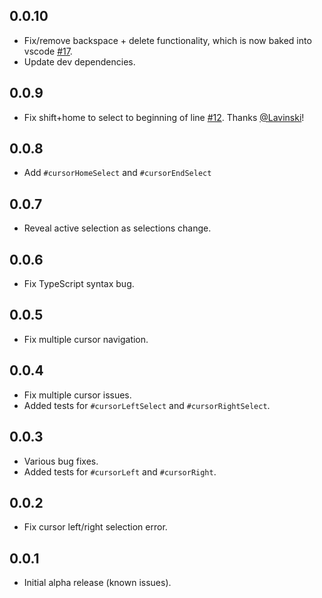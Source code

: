 ## 0.0.10
- Fix/remove backspace + delete functionality, which is now baked into vscode [#17](https://github.com/jedmao/vscode-tabsanity/issues/17).
- Update dev dependencies.

## 0.0.9
- Fix shift+home to select to beginning of line [#12](https://github.com/jedmao/vscode-tabsanity/pull/12). Thanks [@Lavinski](https://github.com/Lavinski)!

## 0.0.8
- Add `#cursorHomeSelect` and `#cursorEndSelect`

## 0.0.7
- Reveal active selection as selections change.

## 0.0.6
- Fix TypeScript syntax bug.

## 0.0.5
- Fix multiple cursor navigation.

## 0.0.4
- Fix multiple cursor issues.
- Added tests for `#cursorLeftSelect` and `#cursorRightSelect`.

## 0.0.3
- Various bug fixes.
- Added tests for `#cursorLeft` and `#cursorRight`.

## 0.0.2
- Fix cursor left/right selection error.

## 0.0.1
- Initial alpha release (known issues).

